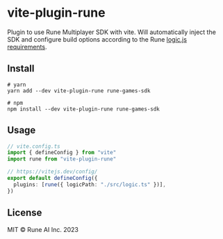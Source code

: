 # vite-plugin-rune

Plugin to use Rune Multiplayer SDK with vite. Will automatically inject the SDK and configure build options according to the Rune [logic.js requirements](https://developers.rune.ai/docs/advanced/server-side-logic).

## Install

```shell
# yarn
yarn add --dev vite-plugin-rune rune-games-sdk

# npm
npm install --dev vite-plugin-rune rune-games-sdk
```

## Usage

```ts
// vite.config.ts
import { defineConfig } from "vite"
import rune from "vite-plugin-rune"

// https://vitejs.dev/config/
export default defineConfig({
  plugins: [rune({ logicPath: "./src/logic.ts" })],
})
```

## License

MIT © Rune AI Inc. 2023
